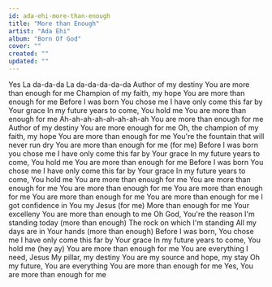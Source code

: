 ```yaml
---
id: ada-ehi-more-than-enough
title: "More than Enough"
artist: "Ada Ehi"
album: "Born Of God"
cover: ""
created: ""
updated: ""
---
```


Yes
La da-da-da
La da-da-da-da-da
Author of my destiny
You are more than enough for me
Champion of my faith, my hope
You are more than enough for me
Before I was born You chose me
I have only come this far by Your grace
In my future years to come, You hold me
You are more than enough for me
Ah-ah-ah-ah-ah-ah-ah-ah
You are more than enough for me
Author of my destiny
You are more enough for me
Oh, the champion of my faith, my hope
You are more than enough for me
You're the fountain that will never run dry
You are more than enough for me (for me)
Before I was born you chose me
I have only come this far by Your grace
In my future years to come, You hold me
You are more than enough for me
Before I was born You chose me
I have only come this far by Your grace
In my future years to come, You hold me
You are more than enough for me
You are more than enough for me
You are more than enough for me
You are more than enough for me
You are more than enough for me
You are more than enough for me
I got confidence in You my Jesus (for me)
More than enough for me
Your excelleny
You are more than enough to me
Oh God, You're the reason I'm standing today (more than enough)
The rock on which I'm standing
All my days are in Your hands (more than enough)
Before I was born, You chose me
I have only come this far by Your grace
In my future years to come, You hold me (hey ay)
You are more than enough for me
You are everything I need, Jesus
My pillar, my destiny
You are my source and hope, my stay
Oh my future, You are everything
You are more than enough for me
Yes, You are more than enough for me